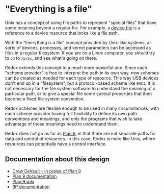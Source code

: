 # "Everything is a file"

Unix has a concept of using file paths to represent "special files" that have some meaning beyond a regular file.
For example, a [device file](https://en.wikipedia.org/wiki/Device_file) is a reference to a device resource that looks like a file path.

With the "Everything is a file" concept provided by Unix-like systems,
all sorts of devices, processes, and kernel parameters can be accessed as files in a regular filesystem.
If you are on a Linux computer, you should try to `cd` to `/proc`, and see what's going on there.

Redox extends this concept to a much more powerful one.
Since each "scheme provider" is free to interpret the path in its own way, new schemes can be created as needed for each type of resource.
This way USB devices don't end up in a "filesystem", but a protocol-based scheme like `EHCI`.
It is not necessary for the file system software to understand the meaning of a particular path,
or to give a special file some special properties that then become a fixed file system convention. 

Redox schemes are flexible enough to be used in many circumstances,
with each scheme provider having full flexibility to define its own path conventions and meanings,
and only the programs that wish to take advantage of those meanings need to understand them.

Redox does not go as far as [Plan 9](http://doc.cat-v.org/plan_9/4th_edition/papers/net/),
in that there are not separate paths for data and control of resources.
In this case, Redox is more like Unix, where resources can potentially have a control interface.

## Documentation about this design

- [Drew DeVault - In praise of Plan 9](https://drewdevault.com/2022/11/12/In-praise-of-Plan-9.html)
- [Plan 9 documentation](https://plan9.io/sys/doc/)
- [Plan 9 wiki](https://plan9.io/wiki/plan9/plan_9_wiki/)
- [9P documentation](http://9p.cat-v.org/documentation/)
